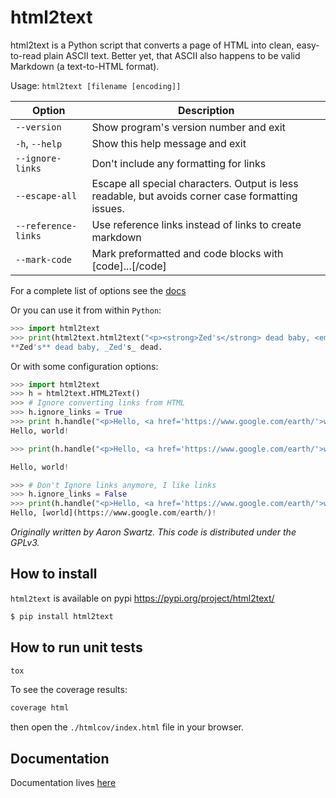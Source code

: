 # html2text


html2text is a Python script that converts a page of HTML into clean, easy-to-read plain ASCII text. Better yet, that ASCII also happens to be valid Markdown (a text-to-HTML format).


Usage: `html2text [filename [encoding]]`

| Option                                                 | Description
|--------------------------------------------------------|---------------------------------------------------
| `--version`                                            | Show program's version number and exit
| `-h`, `--help`                                         | Show this help message and exit
| `--ignore-links`                                       | Don't include any formatting for links
|`--escape-all`                                          | Escape all special characters.  Output is less readable, but avoids corner case formatting issues.
| `--reference-links`                                    | Use reference links instead of links to create markdown
| `--mark-code`                                          | Mark preformatted and code blocks with [code]...[/code]

For a complete list of options see the [docs](https://github.com/Alir3z4/html2text/blob/master/docs/usage.md)


Or you can use it from within `Python`:

```py
>>> import html2text
>>> print(html2text.html2text("<p><strong>Zed's</strong> dead baby, <em>Zed's</em> dead.</p>"))
**Zed's** dead baby, _Zed's_ dead.
```


Or with some configuration options:
```py
>>> import html2text
>>> h = html2text.HTML2Text()
>>> # Ignore converting links from HTML
>>> h.ignore_links = True
>>> print h.handle("<p>Hello, <a href='https://www.google.com/earth/'>world</a>!")
Hello, world!

>>> print(h.handle("<p>Hello, <a href='https://www.google.com/earth/'>world</a>!"))

Hello, world!

>>> # Don't Ignore links anymore, I like links
>>> h.ignore_links = False
>>> print(h.handle("<p>Hello, <a href='https://www.google.com/earth/'>world</a>!"))
Hello, [world](https://www.google.com/earth/)!
```

*Originally written by Aaron Swartz. This code is distributed under the GPLv3.*


## How to install

`html2text` is available on pypi
https://pypi.org/project/html2text/

```sh
$ pip install html2text
```


## How to run unit tests

```sh
tox
```

To see the coverage results:

```sh
coverage html
```

then open the `./htmlcov/index.html` file in your browser.

## Documentation

Documentation lives [here](https://github.com/Alir3z4/html2text/blob/master/docs/usage.md)

